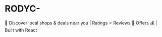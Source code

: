 # RODYC-
🚀 Discover local shops &amp; deals near you | Ratings ⭐ Reviews 📝 Offers 💰 | Built with React
